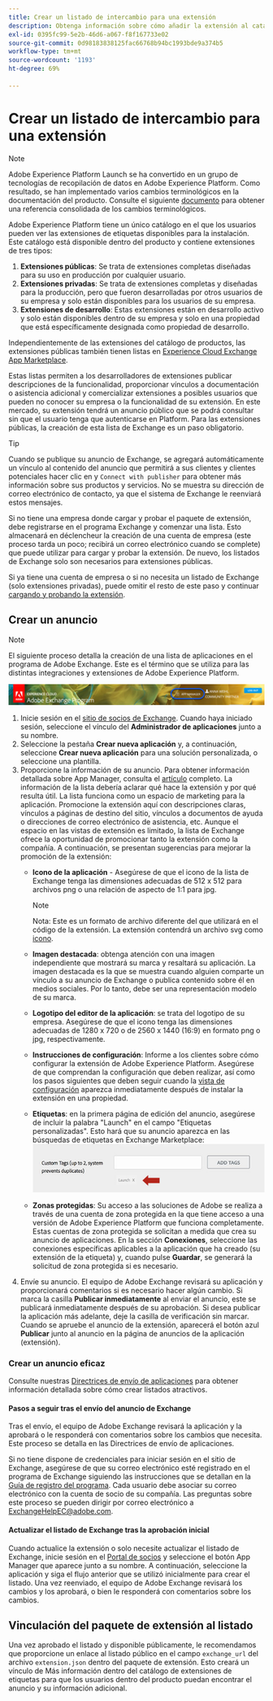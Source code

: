 ```yaml
---
title: Crear un listado de intercambio para una extensión
description: Obtenga información sobre cómo añadir la extensión al catálogo público en Adobe Experience Platform.
exl-id: 0395fc99-5e2b-46d6-a067-f8f167733e02
source-git-commit: 0d98183838125fac66768b94bc1993bde9a374b5
workflow-type: tm+mt
source-wordcount: '1193'
ht-degree: 69%

---
```


# Crear un listado de intercambio para una extensión

>[!NOTE]
>
>Adobe Experience Platform Launch se ha convertido en un grupo de tecnologías de recopilación de datos en Adobe Experience Platform. Como resultado, se han implementado varios cambios terminológicos en la documentación del producto. Consulte el siguiente [documento](../../term-updates.md) para obtener una referencia consolidada de los cambios terminológicos.

Adobe Experience Platform tiene un único catálogo en el que los usuarios pueden ver las extensiones de etiquetas disponibles para la instalación. Este catálogo está disponible dentro del producto y contiene extensiones de tres tipos:

1. **Extensiones públicas**: Se trata de extensiones completas diseñadas para su uso en producción por cualquier usuario.
1. **Extensiones privadas**: Se trata de extensiones completas y diseñadas para la producción, pero que fueron desarrolladas por otros usuarios de su empresa y solo están disponibles para los usuarios de su empresa.
1. **Extensiones de desarrollo**: Estas extensiones están en desarrollo activo y solo están disponibles dentro de su empresa y solo en una propiedad que está específicamente designada como propiedad de desarrollo.

Independientemente de las extensiones del catálogo de productos, las extensiones públicas también tienen listas en [Experience Cloud Exchange App Marketplace](https://exchange.adobe.com/apps/browse/ec).

Estas listas permiten a los desarrolladores de extensiones publicar descripciones de la funcionalidad, proporcionar vínculos a documentación o asistencia adicional y comercializar extensiones a posibles usuarios que pueden no conocer su empresa o la funcionalidad de su extensión. En este mercado, su extensión tendrá un anuncio público que se podrá consultar sin que el usuario tenga que autenticarse en Platform. Para las extensiones públicas, la creación de esta lista de Exchange es un paso obligatorio.

>[!TIP]
>
>Cuando se publique su anuncio de Exchange, se agregará automáticamente un vínculo al contenido del anuncio que permitirá a sus clientes y clientes potenciales hacer clic en y `Connect with publisher` para obtener más información sobre sus productos y servicios. No se muestra su dirección de correo electrónico de contacto, ya que el sistema de Exchange le reenviará estos mensajes.

Si no tiene una empresa donde cargar y probar el paquete de extensión, debe registrarse en el programa Exchange y comenzar una lista. Esto almacenará en déclencheur la creación de una cuenta de empresa (este proceso tarda un poco; recibirá un correo electrónico cuando se complete) que puede utilizar para cargar y probar la extensión. De nuevo, los listados de Exchange solo son necesarios para extensiones públicas.

Si ya tiene una cuenta de empresa o si no necesita un listado de Exchange (solo extensiones privadas), puede omitir el resto de este paso y continuar [cargando y probando la extensión](./upload-and-test.md).

## Crear un anuncio

>[!NOTE]
>
>El siguiente proceso detalla la creación de una lista de aplicaciones en el programa de Adobe Exchange. Este es el término que se utiliza para las distintas integraciones y extensiones de Adobe Experience Platform.

![Ubicación del vínculo del Administrador de aplicaciones de Experience Cloud](../images/getting-started/app-mgr-link.png)

1. Inicie sesión en el [sitio de socios de Exchange](https://partners.adobe.com/exchangeprogram/experiencecloud). Cuando haya iniciado sesión, seleccione el vínculo del **Administrador de aplicaciones** junto a su nombre.
1. Seleccione la pestaña **Crear nueva aplicación** y, a continuación, seleccione **Crear nueva aplicación** para una solución personalizada, o seleccione una plantilla.
1. Proporcione la información de su anuncio. Para obtener información detallada sobre App Manager, consulta el [artículo](https://adobeexchangeec.zendesk.com/hc/en-us/articles/360024197931) completo. La información de la lista debería aclarar qué hace la extensión y por qué resulta útil. La lista funciona como un espacio de marketing para la aplicación. Promocione la extensión aquí con descripciones claras, vínculos a páginas de destino del sitio, vínculos a documentos de ayuda o direcciones de correo electrónico de asistencia, etc. Aunque el espacio en las vistas de extensión es limitado, la lista de Exchange ofrece la oportunidad de promocionar tanto la extensión como la compañía. A continuación, se presentan sugerencias para mejorar la promoción de la extensión:
   - **Icono de la aplicación** - Asegúrese de que el icono de la lista de Exchange tenga las dimensiones adecuadas de 512 x 512 para archivos png o una relación de aspecto de 1:1 para jpg.

     >[!NOTE]
     >
     >Nota: Este es un formato de archivo diferente del que utilizará en el código de la extensión. La extensión contendrá un archivo svg como [icono](../manifest.md).

   - **Imagen destacada**: obtenga atención con una imagen independiente que mostrará su marca y resaltará su aplicación. La imagen destacada es la que se muestra cuando alguien comparte un vínculo a su anuncio de Exchange o publica contenido sobre él en medios sociales. Por lo tanto, debe ser una representación modelo de su marca.
   - **Logotipo del editor de la aplicación**: se trata del logotipo de su empresa. Asegúrese de que el icono tenga las dimensiones adecuadas de 1280 x 720 o de 2560 x 1440 (16:9) en formato png o jpg, respectivamente.
   - **Instrucciones de configuración**: Informe a los clientes sobre cómo configurar la extensión de Adobe Experience Platform. Asegúrese de que comprendan la configuración que deben realizar, así como los pasos siguientes que deben seguir cuando la [vista de configuración](../configuration.md) aparezca inmediatamente después de instalar la extensión en una propiedad.
   - **Etiquetas**: en la primera página de edición del anuncio, asegúrese de incluir la palabra &quot;Launch&quot; en el campo &quot;Etiquetas personalizadas&quot;. Esto hará que su anuncio aparezca en las búsquedas de etiquetas en Exchange Marketplace:
     ![](../images/getting-started/custom-tags.jpg)
   - **Zonas protegidas**: Su acceso a las soluciones de Adobe se realiza a través de una cuenta de zona protegida en la que tiene acceso a una versión de Adobe Experience Platform que funciona completamente. Estas cuentas de zona protegida se solicitan a medida que crea su anuncio de aplicaciones. En la sección **Conexiones**, seleccione las conexiones específicas aplicables a la aplicación que ha creado (su extensión de la etiqueta) y, cuando pulse **Guardar**, se generará la solicitud de zona protegida si es necesario.
1. Envíe su anuncio. El equipo de Adobe Exchange revisará su aplicación y proporcionará comentarios si es necesario hacer algún cambio. Si marca la casilla **Publicar inmediatamente** al enviar el anuncio, este se publicará inmediatamente después de su aprobación. Si desea publicar la aplicación más adelante, deje la casilla de verificación sin marcar. Cuando se apruebe el anuncio de la extensión, aparecerá el botón azul **Publicar** junto al anuncio en la página de anuncios de la aplicación (extensión).

### Crear un anuncio eficaz

Consulte nuestras [Directrices de envío de aplicaciones](https://partners.adobe.com/exchangeprogram/experiencecloud/build/ec-exchange.html) para obtener información detallada sobre cómo crear listados atractivos.

#### Pasos a seguir tras el envío del anuncio de Exchange

Tras el envío, el equipo de Adobe Exchange revisará la aplicación y la aprobará o le responderá con comentarios sobre los cambios que necesita. Este proceso se detalla en las Directrices de envío de aplicaciones.

Si no tiene dispone de credenciales para iniciar sesión en el sitio de Exchange, asegúrese de que su correo electrónico esté registrado en el programa de Exchange siguiendo las instrucciones que se detallan en la [Guía de registro del programa](https://partners.adobe.com/content/mcp/us/en/home/reg-guide.html). Cada usuario debe asociar su correo electrónico con la cuenta de socio de su compañía. Las preguntas sobre este proceso se pueden dirigir por correo electrónico a <ExchangeHelpEC@adobe.com>.

#### Actualizar el listado de Exchange tras la aprobación inicial

Cuando actualice la extensión o solo necesite actualizar el listado de Exchange, inicie sesión en el [Portal de socios](https://partners.adobe.com/exchangeprogram/experiencecloud) y seleccione el botón App Manager que aparece junto a su nombre. A continuación, seleccione la aplicación y siga el flujo anterior que se utilizó inicialmente para crear el listado. Una vez reenviado, el equipo de Adobe Exchange revisará los cambios y los aprobará, o bien le responderá con comentarios sobre los cambios.

## Vinculación del paquete de extensión al listado

Una vez aprobado el listado y disponible públicamente, le recomendamos que proporcione un enlace al listado público en el campo `exchange_url` del archivo `extension.json` dentro del paquete de extensión.  Esto creará un vínculo de Más información dentro del catálogo de extensiones de etiquetas para que los usuarios dentro del producto puedan encontrar el anuncio y su información adicional.
